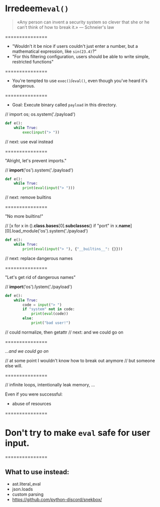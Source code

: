 # Irredeem`eval()`

> «Any person can invent a security system so clever that she or he can’t think of how to break it.»
>    — Schneier's law

===============

- "Wouldn't it be nice if users couldn't just enter a number, but a
  mathematical expression, like `sin(23.4)`?"
- "For this filtering configuration, users should be able to write simple,
  restricted functions"

===============

- You're tempted to use `exec()`/`eval()`, even though you've heard it's
  dangerous.

===============

- Goal: Execute binary called `payload` in this directory.

// import os; os.system('./payload')
```python
def e():
    while True:
        exec(input("> "))
```

// next: use eval instead

===============

"Alright, let's prevent imports."

// __import__('os').system('./payload')
```python
def e():
    while True:
        print(eval(input("> ")))
```

// next: remove builtins

===============

"No more builtins!"

// [x for x in ().__class__.__bases__[0].__subclasses__() if "port" in x.__name__][0].load_module('os').system('./payload')
```python
def e():
    while True:
        print(eval(input("> "), {"__builtins__": {}}))
```


// next: replace dangerous names

===============

"Let's get rid of dangerous names"

// __import__('os').ſystem('./payload')
```python
def e():
    while True:
        code = input("> ")
        if "system" not in code:
            print(eval(code))
        else:
            print("bad user!")
```

// could normalize, then getattr
// next: and we could go on

===============

*...and we could go on*

// at some point I wouldn't know how to break out anymore
// but someone else will.

===============

// infinite loops, intentionally leak memory, ...

Even if you were successful:
- abuse of resources

===============

# Don't try to make `eval` safe for user input.

===============

## What to use instead:

- ast.literal_eval
- json.loads
- custom parsing
- <https://github.com/python-discord/snekbox/>
